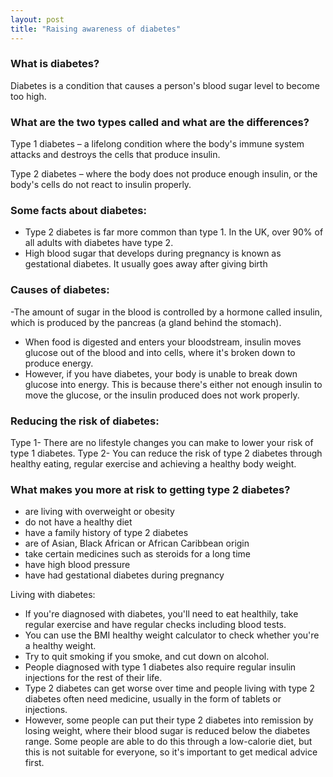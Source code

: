 ```yaml
---
layout: post
title: "Raising awareness of diabetes"
---
```


### What is diabetes?
Diabetes is a condition that causes a person's blood sugar level to become too high.

### What are the two types called and what are the differences?
Type 1 diabetes – a lifelong condition where the body's immune system attacks and destroys the cells that produce insulin.

Type 2 diabetes – where the body does not produce enough insulin, or the body's cells do not react to insulin properly.

### Some facts about diabetes:
- Type 2 diabetes is far more common than type 1. In the UK, over 90% of all adults with diabetes have type 2.
- High blood sugar that develops during pregnancy is known as gestational diabetes. It usually goes away after giving birth

### Causes of diabetes:
-The amount of sugar in the blood is controlled by a hormone called insulin, which is produced by the pancreas (a gland behind the stomach).
- When food is digested and enters your bloodstream, insulin moves glucose out of the blood and into cells, where it's broken down to produce energy.
- However, if you have diabetes, your body is unable to break down glucose into energy. This is because there's either not enough insulin to move the glucose, or the insulin produced does not work properly.

### Reducing the risk of diabetes:
Type 1- There are no lifestyle changes you can make to lower your risk of type 1 diabetes.
Type 2- You can reduce the risk of type 2 diabetes through healthy eating, regular exercise and achieving a healthy body weight.

### What makes you more at risk to getting type 2 diabetes?
- are living with overweight or obesity
- do not have a healthy diet
- have a family history of type 2 diabetes
- are of Asian, Black African or African Caribbean origin
- take certain medicines such as steroids for a long time
- have high blood pressure
- have had gestational diabetes during pregnancy

Living with diabetes:
- If you're diagnosed with diabetes, you'll need to eat healthily, take regular exercise and have regular checks including blood tests.
- You can use the BMI healthy weight calculator to check whether you're a healthy weight.
- Try to quit smoking if you smoke, and cut down on alcohol.
- People diagnosed with type 1 diabetes also require regular insulin injections for the rest of their life.
- Type 2 diabetes can get worse over time and people living with type 2 diabetes often need medicine, usually in the form of tablets or injections.
- However, some people can put their type 2 diabetes into remission by losing weight, where their blood sugar is reduced below the diabetes range. Some people are able to do this through a low-calorie diet, but this is not suitable for everyone, so it's important to get medical advice first.


